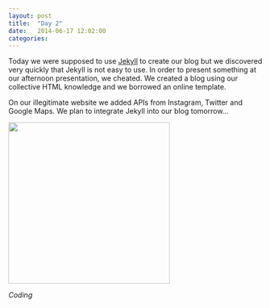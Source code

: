 ```yaml
---
layout: post
title:  "Day 2"
date:   2014-06-17 12:02:00
categories:
---
```


Today we were supposed to use <a href="http://jekyllrb.com/">Jekyll</a> to create our blog but we discovered very quickly that Jekyll is not easy to use. In order to present something at our afternoon presentation, we cheated. We created a blog using our collective HTML knowledge and we borrowed an online template.

On our illegitimate website we added APIs from Instagram, Twitter and Google Maps. We plan to integrate Jekyll into our blog tomorrow...


<img class="garden" src = "http://scontent-b.cdninstagram.com/hphotos-xfa1/t51.2885-15/10467916_1498571493705659_2063005330_n.jpg" width="320" height="320" />

<i>Coding</i>
